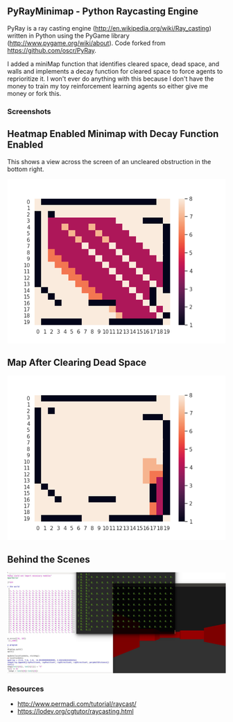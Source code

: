 ## PyRayMinimap - Python Raycasting Engine

PyRay is a ray casting engine (http://en.wikipedia.org/wiki/Ray_casting) written in Python using the PyGame library (http://www.pygame.org/wiki/about). Code forked from https://github.com/oscr/PyRay.

I added a miniMap function that identifies cleared space, dead space, and walls and implements a decay function for cleared space to force agents to reprioritize it. I won't ever do anything with this because I don't have the money to train my toy reinforcement learning agents so either give me money or fork this. 

### Screenshots


## Heatmap Enabled Minimap with Decay Function Enabled

This shows a view across the screen of an uncleared obstruction in the bottom right.

![In game screenshot](https://raw.githubusercontent.com/firstlawrobotics/rayCastingMinimap/master/screenshots/before.png)

## Map After Clearing Dead Space

![In game screenshot](https://raw.githubusercontent.com/firstlawrobotics/rayCastingMinimap/master/screenshots/cleared.png)

## Behind the Scenes
![In game screenshot](https://raw.githubusercontent.com/firstlawrobotics/rayCastingMinimap/master/screenshots/a.JPG)


### Resources
* http://www.permadi.com/tutorial/raycast/
* https://lodev.org/cgtutor/raycasting.html


